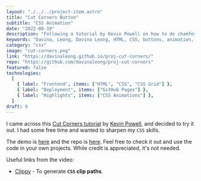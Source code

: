 ```yaml
---
layout: "./../../project-item.astro"
title: "Cut Corners Button"
subtitle: "CSS Animation"
date: "2022-08-19"
description: "Following a tutorial by Kevin Powell on how to do chamfered buttons"
keywords: "Davina, Leong, Davina Leong, HTML, CSS, buttons, animation, css animation, css grid"
category: "css"
image: "cut-corners.png"
link: "https://davinaleong.github.io/proj-cut-corners/"
repo: "https://github.com/davinaleong/proj-cut-corners"
featured: false
technologies:
  [
    { label: "Frontend", items: ["HTML", "CSS", "CSS Grid"] },
    { label: "Deployment", items: ["GitHub Pages"] },
    { label: "Highlights", items: ["CSS Animations"] },
  ]
draft: 0
---
```


I came across this [Cut Corners tutorial](https://www.youtube.com/watch?v=aW6qEAQSctY) by [Kevin Powell](https://www.youtube.com/kepowob), and decided to try it out. I had some free time and wanted to sharpen my `CSS` skills.

The demo is [here](https://davinaleong.github.io/proj-cut-corners/) and the repo is [here](https://github.com/davinaleong/proj-cut-corners). Feel free to check it out and use the code in your own projects. While credit is appreciated, it's not needed.

Useful links from the video:

- [Clippy](https://bennettfeely.com/clippy/) - To generate **`CSS` clip paths**.
